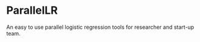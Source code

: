 ParallelLR
==========

An easy to use parallel logistic regression tools for researcher and start-up team.
